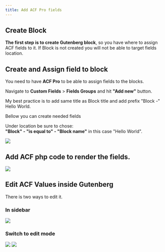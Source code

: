 ```yaml
---
title: Add ACF Pro fields
---
```


## Create Block

**The first step is to create Gutenberg block**, so you have where to assign ACF fields to it. If Block is not created you will not be able to target fields location.

## Create and Assign field to block

You need to have **ACF Pro** to be able to assign fields to the blocks.

Navigate to **Custom Fields** &gt; **Fields Groups** and hit **"**Add new**"** button.

My best practice is to add same title as Block title and add prefix "Block -" Hello World.

Bellow you can create needed fields

Under location be sure to chose:  
**"Block" - "is equal to" - "Block name"** in this case "Hello World".

![](../../img/add-acf-pro-fields-field-group.png)

## Add ACF php code to render the fields.

![](../../img/add-acf-pro-fields-code.png)

## Edit ACF Values inside Gutenberg

There is two ways to edit it.

### In sidebar

![](../../img/add-acf-pro-fields-field.png)

### Switch to edit mode

![](../../img/add-acf-pro-fields-edit.png)
![](../../img/add-acf-pro-fields-preview.png)
